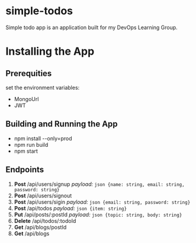 # simple-todos
Simple todo app is an application built for my DevOps Learning Group.

# Installing the App

## Prerequities

set the environment variables:

- MongoUrl
- JWT

## Building and Running the App

- npm install --only=prod
- npm run build
- npm start


## Endpoints


1. **Post** <baseUrl>/api/users/signup _payload:_ `json {name: string, email: string, password: string}`
1. **Post** <baseUrl>/api/users/signout
1. **Post** <baseUrl>/api/users/sigin _payload:_ `json {email: string, password: string}`
1. **Post** <baseUrl>/api/todos _payload:_ `json {item: string}`
1. **Put** <baseUrl>/api/posts/:postId _payload:_ `json {topic: string, body: string}`
1. **Delete** <baseUrl>/api/todos/:todoId
1. **Get** <baseUrl>/api/blogs/postId
1. **Get** <baseUrl>/api/blogs


